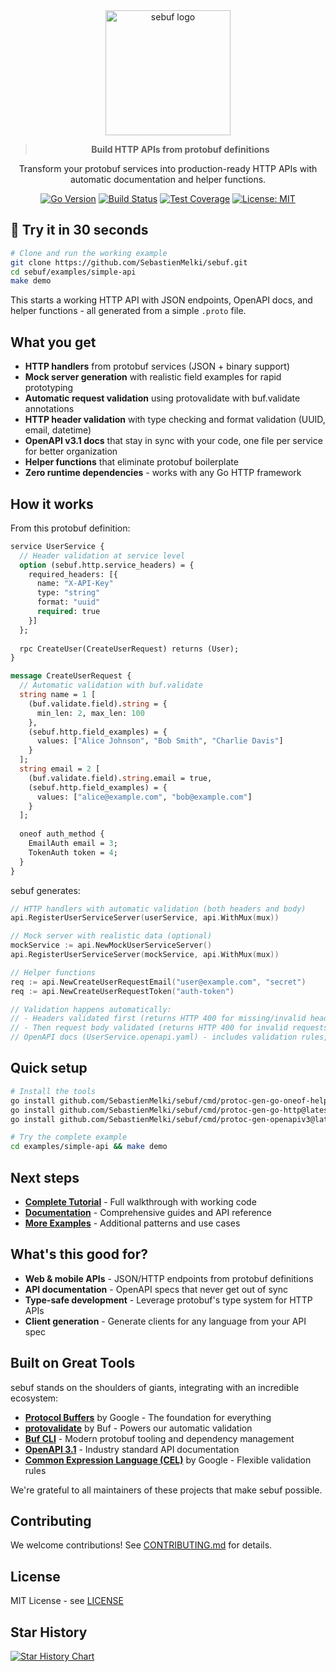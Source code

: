 <div align="center">
  <img src="docs/sebuf-logo.png" alt="sebuf logo" width="200">
  
  
  > **Build HTTP APIs from protobuf definitions**
  
  Transform your protobuf services into production-ready HTTP APIs with automatic documentation and helper functions.
</div>

<div align="center">

[![Go Version](https://img.shields.io/github/go-mod/go-version/SebastienMelki/sebuf)](https://golang.org/)
[![Build Status](https://img.shields.io/github/actions/workflow/status/SebastienMelki/sebuf/ci.yml?branch=main)](https://github.com/SebastienMelki/sebuf/actions)
[![Test Coverage](https://img.shields.io/badge/coverage-85%25-green)](./coverage/)
[![License: MIT](https://img.shields.io/badge/License-MIT-yellow.svg)](https://opensource.org/licenses/MIT)

</div>

## 🚀 Try it in 30 seconds

```bash
# Clone and run the working example
git clone https://github.com/SebastienMelki/sebuf.git
cd sebuf/examples/simple-api
make demo
```

This starts a working HTTP API with JSON endpoints, OpenAPI docs, and helper functions - all generated from a simple `.proto` file.

## What you get

- **HTTP handlers** from protobuf services (JSON + binary support)
- **Mock server generation** with realistic field examples for rapid prototyping
- **Automatic request validation** using protovalidate with buf.validate annotations
- **HTTP header validation** with type checking and format validation (UUID, email, datetime)
- **OpenAPI v3.1 docs** that stay in sync with your code, one file per service for better organization
- **Helper functions** that eliminate protobuf boilerplate
- **Zero runtime dependencies** - works with any Go HTTP framework

## How it works

From this protobuf definition:
```protobuf
service UserService {
  // Header validation at service level
  option (sebuf.http.service_headers) = {
    required_headers: [{
      name: "X-API-Key"
      type: "string"
      format: "uuid"
      required: true
    }]
  };
  
  rpc CreateUser(CreateUserRequest) returns (User);
}

message CreateUserRequest {
  // Automatic validation with buf.validate
  string name = 1 [
    (buf.validate.field).string = {
      min_len: 2, max_len: 100
    },
    (sebuf.http.field_examples) = {
      values: ["Alice Johnson", "Bob Smith", "Charlie Davis"]
    }
  ];
  string email = 2 [
    (buf.validate.field).string.email = true,
    (sebuf.http.field_examples) = {
      values: ["alice@example.com", "bob@example.com"]
    }
  ];
  
  oneof auth_method {
    EmailAuth email = 3;
    TokenAuth token = 4;
  }
}
```

sebuf generates:
```go
// HTTP handlers with automatic validation (both headers and body)
api.RegisterUserServiceServer(userService, api.WithMux(mux))

// Mock server with realistic data (optional)
mockService := api.NewMockUserServiceServer()
api.RegisterUserServiceServer(mockService, api.WithMux(mux))

// Helper functions  
req := api.NewCreateUserRequestEmail("user@example.com", "secret")
req := api.NewCreateUserRequestToken("auth-token")

// Validation happens automatically:
// - Headers validated first (returns HTTP 400 for missing/invalid headers)
// - Then request body validated (returns HTTP 400 for invalid requests)
// OpenAPI docs (UserService.openapi.yaml) - includes validation rules, headers, and examples
```

## Quick setup

```bash
# Install the tools
go install github.com/SebastienMelki/sebuf/cmd/protoc-gen-go-oneof-helper@latest
go install github.com/SebastienMelki/sebuf/cmd/protoc-gen-go-http@latest  
go install github.com/SebastienMelki/sebuf/cmd/protoc-gen-openapiv3@latest

# Try the complete example
cd examples/simple-api && make demo
```

## Next steps

- **[Complete Tutorial](./examples/simple-api/)** - Full walkthrough with working code
- **[Documentation](./docs/)** - Comprehensive guides and API reference  
- **[More Examples](./docs/examples/)** - Additional patterns and use cases

## What's this good for?

- **Web & mobile APIs** - JSON/HTTP endpoints from protobuf definitions
- **API documentation** - OpenAPI specs that never get out of sync
- **Type-safe development** - Leverage protobuf's type system for HTTP APIs
- **Client generation** - Generate clients for any language from your API spec

## Built on Great Tools

sebuf stands on the shoulders of giants, integrating with an incredible ecosystem:

- **[Protocol Buffers](https://protobuf.dev/)** by Google - The foundation for everything
- **[protovalidate](https://github.com/bufbuild/protovalidate)** by Buf - Powers our automatic validation  
- **[Buf CLI](https://buf.build/)** - Modern protobuf tooling and dependency management
- **[OpenAPI 3.1](https://spec.openapis.org/oas/v3.1.0)** - Industry standard API documentation
- **[Common Expression Language (CEL)](https://github.com/google/cel-go)** by Google - Flexible validation rules

We're grateful to all maintainers of these projects that make sebuf possible.

## Contributing

We welcome contributions! See [CONTRIBUTING.md](./CONTRIBUTING.md) for details.

## License

MIT License - see [LICENSE](./LICENSE)

## Star History

<a href="https://star-history.com/#SebastienMelki/sebuf&Date">
 <picture>
   <source media="(prefers-color-scheme: dark)" srcset="https://api.star-history.com/svg?repos=SebastienMelki/sebuf&type=Date&theme=dark" />
   <img alt="Star History Chart" src="https://api.star-history.com/svg?repos=SebastienMelki/sebuf&type=Date" />
 </picture>
</a>
